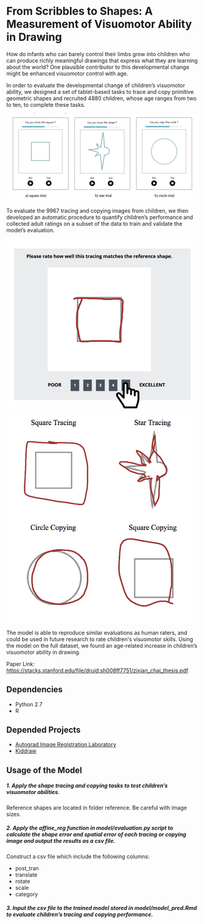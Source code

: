 # From Scribbles to Shapes: A Measurement of Visuomotor Ability in Drawing

How do infants who can barely control their limbs grow into children who can produce richly meaningful drawings that express what they are learning about the world? One plausible contributor to this developmental change might be enhanced visuomotor control with age. 

In order to evaluate the developmental change of children’s visuomotor ability, we designed a set of tablet-based tasks to trace and copy primitive geometric shapes and recruited 4880 children, whose age ranges from two to ten, to complete these tasks. 

![task](analysis/exp_task.png)

To evaluate the 9967 tracing and copying images from children, we then developed an automatic procedure to quantify children’s performance and collected adult ratings on a subset of the data to train and validate the model’s evaluation. 

![task](analysis/rating.png)  ![task](analysis/shapes.png)

The model is able to reproduce similar evaluations as human raters, and could be used in future research to rate children's visuomotor skills. Using the model on the full dataset, we found an age-related increase in children’s visuomotor ability in drawing.

Paper Link: https://stacks.stanford.edu/file/druid:sh008ff7751/zixian_chai_thesis.pdf

## Dependencies
- Python 2.7
- R

## Depended Projects
- [Autograd Image Registration Laboratory](https://github.com/airlab-unibas/airlab)
- [Kiddraw](https://github.com/brialorelle/kiddraw)

## Usage of the Model

##### 1.  Apply the shape tracing and copying tasks to test children’s visuomotor abilities. 

Reference shapes are located in folder reference. Be careful with image sizes.

##### 2. Apply the affine_reg function in model/evaluation.py script to calculate the shape error and spatial error of each tracing or copying image and output the results as a csv file. 

Construct a csv file which include the following columns:
- post_tran
- translate
- rotate
- scale
- category

##### 3. Input the csv file to the trained model stored in model/model_pred.Rmd to evaluate children’s tracing and copying performance.
